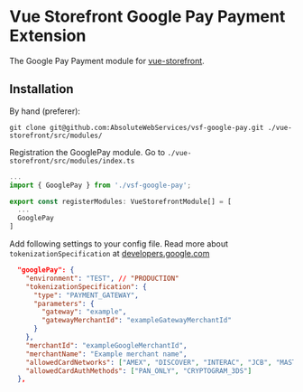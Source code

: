 # Vue Storefront Google Pay Payment Extension

The Google Pay Payment module for [vue-storefront](https://github.com/DivanteLtd/vue-storefront).

## Installation

By hand (preferer):

```shell
git clone git@github.com:AbsoluteWebServices/vsf-google-pay.git ./vue-storefront/src/modules/
```

Registration the GooglePay module. Go to `./vue-storefront/src/modules/index.ts`

```js
...
import { GooglePay } from './vsf-google-pay';

export const registerModules: VueStorefrontModule[] = [
  ...
  GooglePay
]
```

Add following settings to your config file.
Read more about `tokenizationSpecification` at [developers.google.com](https://developers.google.com/pay/api/web/reference/object#PaymentMethodTokenizationSpecification)

```json
  "googlePay": {
    "environment": "TEST", // "PRODUCTION"
    "tokenizationSpecification": {
      "type": "PAYMENT_GATEWAY",
      "parameters": {
        "gateway": "example",
        "gatewayMerchantId": "exampleGatewayMerchantId"
      }
    },
    "merchantId": "exampleGoogleMerchantId",
    "merchantName": "Example merchant name",
    "allowedCardNetworks": ["AMEX", "DISCOVER", "INTERAC", "JCB", "MASTERCARD", "VISA"],
    "allowedCardAuthMethods": ["PAN_ONLY", "CRYPTOGRAM_3DS"]
  },
```